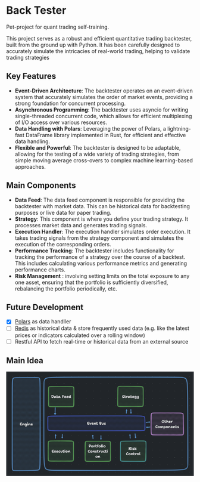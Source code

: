 # Back Tester

Pet-project for quant trading self-training.

This project serves as a robust and efficient quantitative trading backtester, built from the ground up with Python. It has been carefully designed to accurately simulate the intricacies of real-world trading, helping to validate trading strategies

## Key Features

- **Event-Driven Architecture**: The backtester operates on an event-driven system that accurately simulates the order of market events, providing a strong foundation for concurrent processing.
- **Asynchronous Programming**: The backtester uses asyncio for writing single-threaded concurrent code, which allows for efficient multiplexing of I/O access over various resources.
- **Data Handling with Polars**: Leveraging the power of Polars, a lightning-fast DataFrame library implemented in Rust, for efficient and effective data handling.
- **Flexible and Powerful**: The backtester is designed to be adaptable, allowing for the testing of a wide variety of trading strategies, from simple moving average cross-overs to complex machine learning-based approaches.

## Main Components

- **Data Feed**: The data feed component is responsible for providing the backtester with market data. This can be historical data for backtesting purposes or live data for paper trading.
- **Strategy**: This component is where you define your trading strategy. It processes market data and generates trading signals.
- **Execution Handler**: The execution handler simulates order execution. It takes trading signals from the strategy component and simulates the execution of the corresponding orders.
- **Performance Tracking**: The backtester includes functionality for tracking the performance of a strategy over the course of a backtest. This includes calculating various performance metrics and generating performance charts.
- **Risk Management** : involving setting limits on the total exposure to any one asset, ensuring that the portfolio is sufficiently diversified, rebalancing the portfolio periodically, etc.

## Future Development

- [x] [Polars](https://www.pola.rs/) as data handller
- [ ] [Redis](https://redis.io/) as historical data & store frequently used data (e.g. like the latest prices or indicators calculated over a rolling window)
- [ ] Restful API to fetch real-time or historical data from an external source

## Main Idea

[![infra](assets/fig1.png)](assets/fig1.png)

